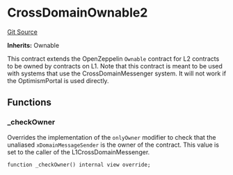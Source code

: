 # CrossDomainOwnable2
[Git Source](https://github.com/ethereum-optimism/optimism/blob/f7b73857601914eeea6fc4c1ba46ae99ca744d97/contracts/L2/CrossDomainOwnable2.sol)

**Inherits:**
Ownable

This contract extends the OpenZeppelin `Ownable` contract for L2 contracts to be owned
by contracts on L1. Note that this contract is meant to be used with systems that use
the CrossDomainMessenger system. It will not work if the OptimismPortal is used
directly.


## Functions
### _checkOwner

Overrides the implementation of the `onlyOwner` modifier to check that the unaliased
`xDomainMessageSender` is the owner of the contract. This value is set to the caller
of the L1CrossDomainMessenger.


```solidity
function _checkOwner() internal view override;
```

